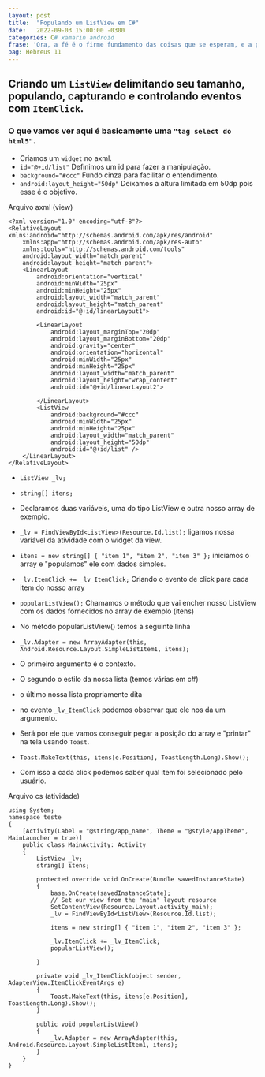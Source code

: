 ```yaml
---
layout: post
title:  "Populando um ListView em C#"
date:   2022-09-03 15:00:00 -0300
categories: C# xamarin android
frase: 'Ora, a fé é o firme fundamento das coisas que se esperam, e a prova das coisas que não se vêem".'
pag: Hebreus 11
---
```


## Criando um ```ListView``` delimitando seu tamanho, populando, capturando e controlando eventos com ```ItemClick```.

### O que vamos ver aqui é basicamente uma ```"tag select do html5"```.

- Criamos um ```widget``` no axml.
-  ``` id="@+id/list" ``` Definimos um id para fazer a manipulação.
-  ``` background="#ccc" ``` Fundo cinza para facilitar o entendimento.
-  ``` android:layout_height="50dp" ``` Deixamos a altura limitada em 50dp pois esse é o objetivo.

Arquivo axml (view)

```
<?xml version="1.0" encoding="utf-8"?>
<RelativeLayout xmlns:android="http://schemas.android.com/apk/res/android"
    xmlns:app="http://schemas.android.com/apk/res-auto"
    xmlns:tools="http://schemas.android.com/tools"
    android:layout_width="match_parent"
    android:layout_height="match_parent">
    <LinearLayout
        android:orientation="vertical"
        android:minWidth="25px"
        android:minHeight="25px"
        android:layout_width="match_parent"
        android:layout_height="match_parent"
        android:id="@+id/linearLayout1">

        <LinearLayout
            android:layout_marginTop="20dp"
            android:layout_marginBottom="20dp"
            android:gravity="center"
            android:orientation="horizontal"
            android:minWidth="25px"
            android:minHeight="25px"
            android:layout_width="match_parent"
            android:layout_height="wrap_content"
            android:id="@+id/linearLayout2">

        </LinearLayout>
        <ListView
            android:background="#ccc"
            android:minWidth="25px"
            android:minHeight="25px"
            android:layout_width="match_parent"
            android:layout_height="50dp"
            android:id="@+id/list" />
    </LinearLayout>
</RelativeLayout>
```

- ``` ListView _lv; ```
- ``` string[] itens; ```
- Declaramos duas variáveis, uma do tipo ListView e outra nosso array de exemplo.
- ``` _lv = FindViewById<ListView>(Resource.Id.list); ``` ligamos nossa variável da atividade com o widget da view.
- ``` itens = new string[] { "item 1", "item 2", "item 3" }; ``` iniciamos o array e "populamos" ele com dados simples.
- ``` _lv.ItemClick += _lv_ItemClick; ``` Criando o evento de click para cada item do nosso array
- ``` popularListView(); ``` Chamamos o método que vai encher nosso ListView com os dados fornecidos no array de exemplo (itens)
- No método popularListView() temos a seguinte linha
- ``` _lv.Adapter = new ArrayAdapter(this, Android.Resource.Layout.SimpleListItem1, itens); ```
- O primeiro argumento é o contexto.
- O segundo o estilo da nossa lista (temos várias em c#)
- o último nossa lista propriamente dita

- no evento ``` _lv_ItemClick ``` podemos observar que ele nos da um argumento. 
- Será por ele que vamos conseguir pegar a posição do array e "printar" na tela usando ``` Toast ```.
- ``` Toast.MakeText(this, itens[e.Position], ToastLength.Long).Show(); ```
- Com isso a cada click podemos saber qual item foi selecionado pelo usuário.

Arquivo cs (atividade)
```
using System;
namespace teste
{
    [Activity(Label = "@string/app_name", Theme = "@style/AppTheme", MainLauncher = true)]
    public class MainActivity: Activity
    {
        ListView _lv;
        string[] itens;
        
        protected override void OnCreate(Bundle savedInstanceState)
        {
            base.OnCreate(savedInstanceState);
            // Set our view from the "main" layout resource
            SetContentView(Resource.Layout.activity_main);
            _lv = FindViewById<ListView>(Resource.Id.list);

            itens = new string[] { "item 1", "item 2", "item 3" };

            _lv.ItemClick += _lv_ItemClick;
            popularListView();

        }

        private void _lv_ItemClick(object sender, AdapterView.ItemClickEventArgs e)
        {
            Toast.MakeText(this, itens[e.Position], ToastLength.Long).Show();
        }

        public void popularListView()
        {
            _lv.Adapter = new ArrayAdapter(this, Android.Resource.Layout.SimpleListItem1, itens);
        }
    }
}
```
